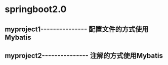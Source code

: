 # springboot2.0
## myproject1--------------- 配置文件的方式使用Mybatis
## myproject2--------------- 注解的方式使用Mybatis
